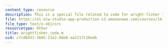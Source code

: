 ```yaml
---
content_type: resource
description: This is a special file related to code for wright-fisher topic.
file: https://ol-ocw-studio-app-production.s3.amazonaws.com/courses/14-11-insights-from-game-theory-into-social-behavior-fall-2013/c7cd6431368521e28de8aa1117c10adb_wrightfisher_code.m
file_type: text/x-objcsrc
resourcetype: Other
title: wrightfisher_code.m
uid: c7cd6431-3685-21e2-8de8-aa1117c10adb
---
```

